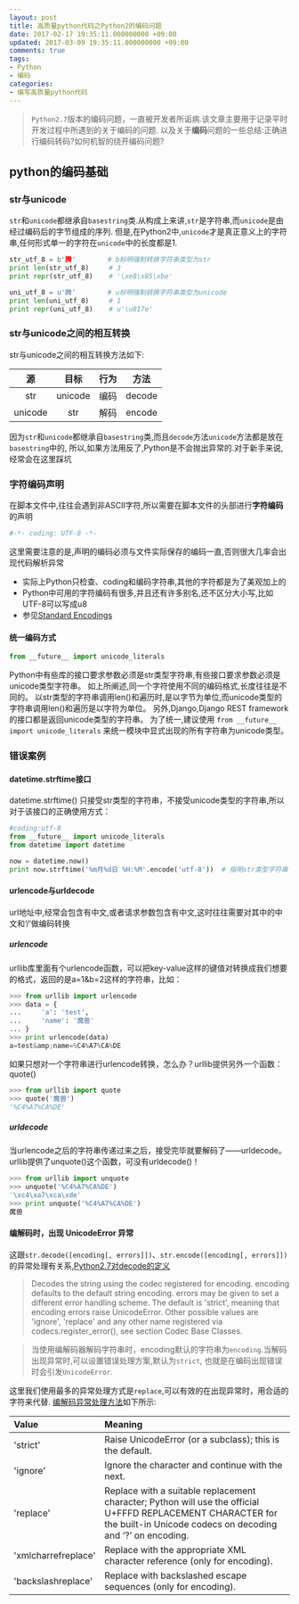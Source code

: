 ```yaml
---
layout: post
title: 高质量python代码之Python2的编码问题
date: 2017-02-17 19:35:11.000000000 +09:00
updated: 2017-03-09 19:35:11.000000000 +09:00
comments: true
tags:
- Python
- 编码
categories:
- 编写高质量python代码
---
```


> `Python2.7`版本的编码问题，一直被开发者所诟病.该文章主要用于记录平时开发过程中所遇到的关于编码的问题.
> 以及关于**编码**问题的一些总结:正确进行编码转码?如何机智的绕开编码问题?

<!--more-->

## python的编码基础
### str与unicode
`str`和`unicode`都继承自`basestring`类.从构成上来讲,`str`是字符串,而`unicode`是由经过编码后的字节组成的序列.
但是,在Python2中,`unicode`才是真正意义上的字符串,任何形式单一的字符在`unicode`中的长度都是1.

``` python
str_utf_8 = b'腾'        # b标明强制转换字符串类型为str
print len(str_utf_8)     # 3
print repr(str_utf_8)    # '\xe8\x85\xbe'

uni_utf_8 = u'腾'        # u标明强制转换字符串类型为unicode
print len(uni_utf_8)     # 1
print repr(uni_utf_8)    # u'\u817e'
```

### str与unicode之间的相互转换

str与unicode之间的相互转换方法如下: 

|    源    |   目标    |  行为  |   方法   |
| :-----: | :-----: | :--: | :----: |
|   str   | unicode |  编码  | decode |
| unicode |   str   |  解码  | encode |



因为`str`和`unicode`都继承自`basestring`类,而且`decode`方法`unicode`方法都是放在`basestring`中的,
所以,如果方法用反了,Python是不会抛出异常的.对于新手来说,经常会在这里踩坑

### 字符编码声明
在脚本文件中,往往会遇到非ASCII字符,所以需要在脚本文件的头部进行**字符编码**的声明
``` python
#-*- coding: UTF-8 -*-
```
这里需要注意的是,声明的编码必须与文件实际保存的编码一直,否则很大几率会出现代码解析异常
 - 实际上Python只检查、coding和编码字符串,其他的字符都是为了美观加上的
 - Python中可用的字符编码有很多,并且还有许多别名,还不区分大小写,比如UTF-8可以写成u8
 - 参见[Standard Encodings][1]

#### 统一编码方式
``` python
from __future__ import unicode_literals
```
Python中有些库的接口要求参数必须是str类型字符串,有些接口要求参数必须是unicode类型字符串。
如上所阐述,同一个字符使用不同的编码格式,长度往往是不同的。
以str类型的字符串调用len()和遍历时,是以字节为单位,而unicode类型的字符串调用len()和遍历是以字符为单位。
另外,Django,Django REST framework的接口都是返回unicode类型的字符串。
为了统一,建议使用 `from __future__ import unicode_literals` 来统一模块中显式出现的所有字符串为unicode类型。

### 错误案例

#### datetime.strftime接口
datetime.strftime() 只接受str类型的字符串，不接受unicode类型的字符串,所以对于该接口的正确使用方式：
``` python
#coding:utf-8
from __future__ import unicode_literals
from datetime import datetime

now = datetime.now()
print now.strftime('%m月%d日 %H:%M'.encode('utf-8'))  # 指明str类型字符串
```

#### urlencode与urldecode
url地址中,经常会包含有中文,或者请求参数包含有中文,这时往往需要对其中的中文和‘/’做编码转换
##### urlencode 
urllib库里面有个urlencode函数，可以把key-value这样的键值对转换成我们想要的格式，返回的是a=1&b=2这样的字符串，比如：
``` python
>>> from urllib import urlencode
>>> data = {
...     'a': 'test',
...     'name': '魔兽'
... }
>>> print urlencode(data)
a=test&amp;name=%C4%A7%CA%DE
```
如果只想对一个字符串进行urlencode转换，怎么办？urllib提供另外一个函数：quote()
``` python
>>> from urllib import quote
>>> quote('魔兽')
'%C4%A7%CA%DE'
```

##### urldecode
当urlencode之后的字符串传递过来之后，接受完毕就要解码了——urldecode。urllib提供了unquote()这个函数，可没有urldecode()！
``` python
>>> from urllib import unquote
>>> unquote('%C4%A7%CA%DE')
'\xc4\xa7\xca\xde'
>>> print unquote('%C4%A7%CA%DE')
魔兽
```

#### 编解码时，出现 UnicodeError 异常
这跟`str.decode([encoding[, errors]])`、`str.encode([encoding[, errors]])`的异常处理有关系,[Python2.7对decode的定义][2]
> Decodes the string using the codec registered for encoding. encoding defaults to the default string encoding. errors may be given to set a different error handling scheme. The default is 'strict', meaning that encoding errors raise UnicodeError. Other possible values are 'ignore', 'replace' and any other name registered via codecs.register_error(), see section Codec Base Classes.

>当使用编解码器解码字符串时，encoding默认的字符串为`encoding`.当解码出现异常时,可以设置错误处理方案,默认为`strict`, 也就是在编码出现错误时会引发`UnicodeError`.

这里我们使用最多的异常处理方式是`replace`,可以有效的在出现异常时，用合适的字符来代替.
[编解码异常处理方法][3]如下所示:


| Value               | Meaning                                  |
| :------------------ | :--------------------------------------- |
| 'strict'            | Raise UnicodeError (or a subclass); this is the default. |
| 'ignore'            | Ignore the character and continue with the next. |
| 'replace'           | Replace with a suitable replacement character; Python will use the official U+FFFD REPLACEMENT CHARACTER for the built-in Unicode codecs on decoding and ‘?’ on encoding. |
| 'xmlcharrefreplace' | Replace with the appropriate XML character reference (only for encoding). |
| 'backslashreplace'  | Replace with backslashed escape sequences (only for encoding). |


[1]: http://docs.python.org/library/codecs.html#standard-encodings
[2]: http://devdocs.io/python~2.7/library/stdtypes#str.decode
[3]: http://devdocs.io/python~2.7/library/codecs#codec-base-classes

